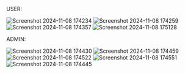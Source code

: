 



USER:

![Screenshot 2024-11-08 174234](https://github.com/user-attachments/assets/022491a9-1bcb-47af-a62b-877b3394e456)
![Screenshot 2024-11-08 174259](https://github.com/user-attachments/assets/e50a69ec-2ed0-4c10-ae1f-bf4a8c1bc4de)
![Screenshot 2024-11-08 174357](https://github.com/user-attachments/assets/eb8ba733-c22c-4bd8-bbd6-aec65c6413f2)
![Screenshot 2024-11-08 175128](https://github.com/user-attachments/assets/897440ee-59db-4d52-ae14-edd36d5a45da)


ADMIN:

![Screenshot 2024-11-08 174430](https://github.com/user-attachments/assets/3218d343-9b83-4739-8c26-e52bff6e2f82)
![Screenshot 2024-11-08 174459](https://github.com/user-attachments/assets/d27a30ba-1d4f-4ae0-b6a1-d0e979d3d52f)
![Screenshot 2024-11-08 174522](https://github.com/user-attachments/assets/3fcdb7cc-769d-4072-917a-8fa10e93e55a)
![Screenshot 2024-11-08 174551](https://github.com/user-attachments/assets/47e6364c-da75-409f-8b54-2e31f8417053)
![Screenshot 2024-11-08 174445](https://github.com/user-attachments/assets/fe36e78c-d204-43a7-926f-19c02c9ec21b)

